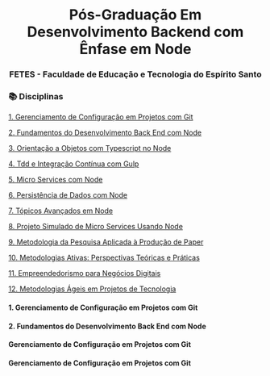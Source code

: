 <div align="center">
  <h1>Pós-Graduação Em Desenvolvimento Backend com Ênfase em Node</h1>
  <h3>FETES - Faculdade de Educação e Tecnologia do Espírito Santo</h3> 
</div>

<h3>📚 Disciplinas</h3>

[1. Gerenciamento de Configuração em Projetos com Git](#1)

[2. Fundamentos do Desenvolvimento Back End com Node](#2)

[3. Orientação a Objetos com Typescript no Node](#3)

[4. Tdd e Integração Contínua com Gulp](#4)

[5. Micro Services com Node](#5)

[6. Persistência de Dados com Node](#6)

[7. Tópicos Avançados em Node](#7)

[8. Projeto Simulado de Micro Services Usando Node](#8)

[9. Metodologia da Pesquisa Aplicada à Produção de Paper](#9)

[10. Metodologias Ativas: Perspectivas Teóricas e Práticas](#10)

[11. Empreendedorismo para Negócios Digitais](#11)

[12. Metodologias Ágeis em Projetos de Tecnologia](#12)



<h4> <a id="1">1. Gerenciamento de Configuração em Projetos com Git</a></h4>
<h4> <a id="2">2. Fundamentos do Desenvolvimento Back End com Node</a></h4>
<h4> <a id="3"></a></h4>
<h4> <a id="4"></a></h4>
<h4> <a id="5"></a></h4>
<h4> <a id="6"></a></h4>
<h4> <a id="7"></a></h4>
<h4> <a id="8"></a></h4>
<h4> <a id="9"></a></h4>
<h4> <a id="10"></a></h4>
<h4> <a id="11">Gerenciamento de Configuração em Projetos com Git</a></h4>
<h4> <a id="12">Gerenciamento de Configuração em Projetos com Git</a></h4>


